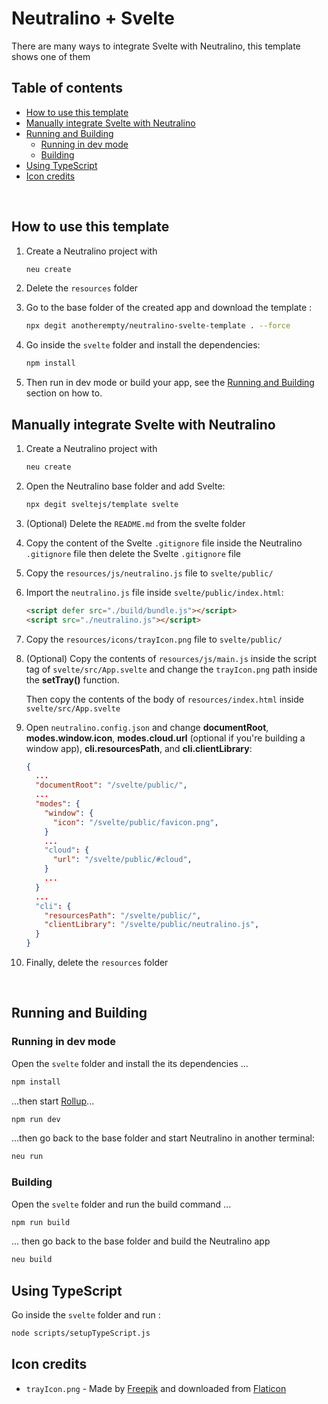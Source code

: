 # Neutralino + Svelte

There are many ways to integrate Svelte with Neutralino, this template shows one of them

## Table of contents

  - [How to use this template](#how-to-use-this-template)
  - [Manually integrate Svelte with Neutralino](#manually-integrate-svelte-with-neutralino)
  - [Running and Building](#running-and-building)
    - [Running in dev mode](#running-in-dev-mode)
    - [Building](#building)
  - [Using TypeScript](#using-typescript)
  - [Icon credits](#icon-credits)

<br>

## How to use this template

<ol>
  <li>
    <p>Create a Neutralino project with</p>

```sh
neu create
```

  </li>
  <li>
    <p>Delete the <code>resources</code> folder</p>
  </li>
  <li>
    <p>Go to the base folder of the created app and download the template :</p>

```sh
npx degit anotherempty/neutralino-svelte-template . --force
```
  </li>
  <li>
    <p>Go inside the <code>svelte</code> folder and install the dependencies:</p>

```sh
npm install
```
  </li>
  <li>
    <p>Then run in dev mode or build your app, see the <a href="#running-and-building">Running and Building</a>
     section on how to.</p>
  </li>
</ol>

## Manually integrate Svelte with Neutralino

<ol>
  <li>
    <p>Create a Neutralino project with</p>

```sh
neu create
```

  </li>
  <li>
    <p>Open the Neutralino base folder and add Svelte:</p>

```sh
npx degit sveltejs/template svelte
```

  </li>
  <li>
    <p>(Optional) Delete the <code>README.md</code> from the svelte folder</p>
  </li>
  <li>
    <p>Copy the content of the Svelte <code>.gitignore</code> file inside the Neutralino <code>.gitignore</code> file then delete the Svelte <code>.gitignore</code> file</p>
  </li>
  <li>
    <p>Copy the <code>resources/js/neutralino.js</code> file to <code>svelte/public/</code></p>
  </li>
  <li>
    <p>Import the <code>neutralino.js</code> file inside <code>svelte/public/index.html</code>:</p>

```html
<script defer src="./build/bundle.js"></script>
<script src="./neutralino.js"></script>
```

  </li>
  <li>
    <p>Copy the <code>resources/icons/trayIcon.png</code> file to <code>svelte/public/</code></p>
  </li>
  <li>
    <p>(Optional) Copy the contents of <code>resources/js/main.js</code> inside the script tag of <code>svelte/src/App.svelte</code> and change the <code>trayIcon.png</code> path inside the <b>setTray()</b> function.</p>
    <p>Then copy the contents of the body of <code>resources/index.html</code> inside <code>svelte/src/App.svelte</code></p>
  </li>
  <li>
    <p>Open <code>neutralino.config.json</code> and change <b>documentRoot</b>, <b>modes.window.icon</b>, <b>modes.cloud.url</b> (optional if you're building a window app), <b>cli.resourcesPath</b>, and <b>cli.clientLibrary</b>:</p>

```json
{
  ...
  "documentRoot": "/svelte/public/",
  ...
  "modes": {
    "window": {
      "icon": "/svelte/public/favicon.png",
    }
    ...
    "cloud": {
      "url": "/svelte/public/#cloud",
    }
    ...
  }
  ...
  "cli": {
    "resourcesPath": "/svelte/public/",
    "clientLibrary": "/svelte/public/neutralino.js",
  }
}
```

  </li>
  <li>
    <p>Finally, delete the <code>resources</code> folder</p>
  </li>
</ol>

<br>

## Running and Building

### Running in dev mode

Open the <code>svelte</code> folder and install the its dependencies ...

```bash
npm install
```

...then start [Rollup](https://rollupjs.org)...

```bash
npm run dev
```

...then go back to the base folder and start Neutralino in another terminal:

```bash
neu run
```

### Building 

Open the <code>svelte</code> folder and run the build command ...

```bash
npm run build
```

... then go back to the base folder and build the Neutralino app

```bash
neu build
```

## Using TypeScript

Go inside the <code>svelte</code> folder and run :

```bash
node scripts/setupTypeScript.js
```

## Icon credits

- `trayIcon.png` - Made by [Freepik](https://www.freepik.com) and downloaded from [Flaticon](https://www.flaticon.com)
